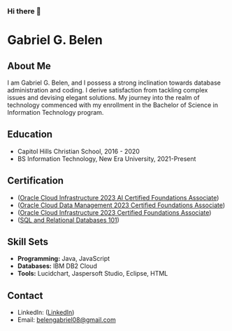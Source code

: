 ### Hi there 👋

# Gabriel G. Belen

## About Me
I am Gabriel G. Belen, and I possess a strong inclination towards database administration and coding. I derive satisfaction from tackling complex issues and devising elegant solutions. My journey into the realm of technology commenced with my enrollment in the Bachelor of Science in Information Technology program.

## Education
- Capitol Hills Christian School, 2016 - 2020
- BS Information Technology, New Era University, 2021-Present

## Certification
- ([Oracle Cloud Infrastructure 2023 AI Certified Foundations Associate](https://catalog-education.oracle.com/pls/certview/sharebadge?id=3234526BF416292BEE87B3AF8B96AE07BC760166ADAE974065534CBD51AFBE9A))
- ([Oracle Cloud Data Management 2023 Certified Foundations Associate](https://catalog-education.oracle.com/pls/certview/sharebadge?id=5A7DF565E1F489C054C27ED048F202F3AB5A6402CE218ED62341DEEF585556CC))
- ([Oracle Cloud Infrastructure 2023 Certified Foundations Associate](https://catalog-education.oracle.com/pls/certview/sharebadge?id=B8823B1EAAEEE58FA29F31A74137BE26B3C7D41B06DCD5D6A3DB4D64E326DF4B))
- ([SQL and Relational Databases 101](https://courses.cognitiveclass.ai/certificates/c53d8669059047fb9e956bb7053b0222))

## Skill Sets
- **Programming:** Java, JavaScript
- **Databases:** IBM DB2 Cloud
- **Tools:** Lucidchart, Jaspersoft Studio, Eclipse, HTML

## Contact
- LinkedIn: ([LinkedIn](www.linkedin.com/in/gabriel-belen-6247862a3))
- Email: [belengabriel08@gmail.com](mailto:belengabriel08@gmail.com)

